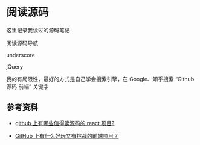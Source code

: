 # 阅读源码

这里记录我读过的源码笔记

阅读源码导航

underscore

jQuery

我的有局限性，最好的方式是自己学会搜索引擎，在 Google、知乎搜索 “Github 源码 前端” 关键字

## 参考资料

-   [github 上有哪些值得读源码的 react 项目?](https://www.zhihu.com/question/286834630/answer/453846426?utm_source=wechat_session&utm_medium=social&utm_oi=56197411504128&utm_content=group3_Answer&utm_campaign=shareopn)

-   [GitHub 上有什么好玩又有挑战的前端项目？](https://www.zhihu.com/question/30470886/answer/1236822414)
